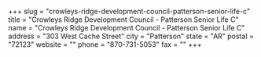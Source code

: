 +++
slug = "crowleys-ridge-development-council-patterson-senior-life-c"
title = "Crowleys Ridge Development Council - Patterson Senior Life C"
name = "Crowleys Ridge Development Council - Patterson Senior Life C"
address = "303 West Cache Street"
city = "Patterson"
state = "AR"
postal = "72123"
website = ""
phone = "870-731-5053"
fax = ""
+++
